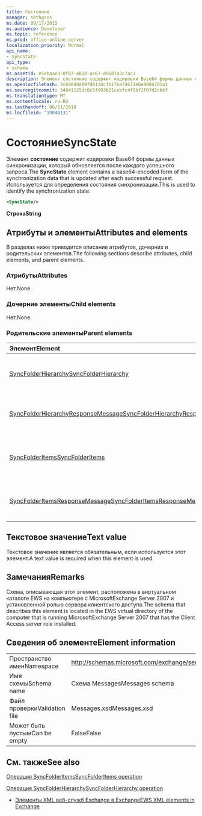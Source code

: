```yaml
---
title: Состояние
manager: sethgros
ms.date: 09/17/2015
ms.audience: Developer
ms.topic: reference
ms.prod: office-online-server
localization_priority: Normal
api_name:
- SyncState
api_type:
- schema
ms.assetid: e5ebaae3-0f07-481d-ac67-d9687a3c7ac3
description: Элемент состояние содержит кодировки Base64 формы данных синхронизации, который обновляется после каждого успешного запроса. Используется для определения состояния синхронизации.
ms.openlocfilehash: 3c600dde09fd813dcfb1f6e74671ebe9004701a1
ms.sourcegitcommit: 34041125dc8c5f993b21cebfc4f8b72f0fd2cb6f
ms.translationtype: MT
ms.contentlocale: ru-RU
ms.lasthandoff: 06/11/2018
ms.locfileid: "19840131"
---
```

# <a name="syncstate"></a><span data-ttu-id="e3913-104">Состояние</span><span class="sxs-lookup"><span data-stu-id="e3913-104">SyncState</span></span>

<span data-ttu-id="e3913-105">Элемент **состояние** содержит кодировки Base64 формы данных синхронизации, который обновляется после каждого успешного запроса.</span><span class="sxs-lookup"><span data-stu-id="e3913-105">The **SyncState** element contains a base64-encoded form of the synchronization data that is updated after each successful request.</span></span> <span data-ttu-id="e3913-106">Используется для определения состояния синхронизации.</span><span class="sxs-lookup"><span data-stu-id="e3913-106">This is used to identify the synchronization state.</span></span> 
  
```xml
<SyncState/>
```

 <span data-ttu-id="e3913-107">**Строка**</span><span class="sxs-lookup"><span data-stu-id="e3913-107">**String**</span></span>
## <a name="attributes-and-elements"></a><span data-ttu-id="e3913-108">Атрибуты и элементы</span><span class="sxs-lookup"><span data-stu-id="e3913-108">Attributes and elements</span></span>

<span data-ttu-id="e3913-109">В разделах ниже приводится описание атрибутов, дочерних и родительских элементов.</span><span class="sxs-lookup"><span data-stu-id="e3913-109">The following sections describe attributes, child elements, and parent elements.</span></span>
  
### <a name="attributes"></a><span data-ttu-id="e3913-110">Атрибуты</span><span class="sxs-lookup"><span data-stu-id="e3913-110">Attributes</span></span>

<span data-ttu-id="e3913-111">Нет.</span><span class="sxs-lookup"><span data-stu-id="e3913-111">None.</span></span>
  
### <a name="child-elements"></a><span data-ttu-id="e3913-112">Дочерние элементы</span><span class="sxs-lookup"><span data-stu-id="e3913-112">Child elements</span></span>

<span data-ttu-id="e3913-113">Нет.</span><span class="sxs-lookup"><span data-stu-id="e3913-113">None.</span></span>
  
### <a name="parent-elements"></a><span data-ttu-id="e3913-114">Родительские элементы</span><span class="sxs-lookup"><span data-stu-id="e3913-114">Parent elements</span></span>

|<span data-ttu-id="e3913-115">**Элемент**</span><span class="sxs-lookup"><span data-stu-id="e3913-115">**Element**</span></span>|<span data-ttu-id="e3913-116">**Описание**</span><span class="sxs-lookup"><span data-stu-id="e3913-116">**Description**</span></span>|
|:-----|:-----|
|[<span data-ttu-id="e3913-117">SyncFolderHierarchy</span><span class="sxs-lookup"><span data-stu-id="e3913-117">SyncFolderHierarchy</span></span>](syncfolderhierarchy.md) <br/> |<span data-ttu-id="e3913-118">Определяет запрос для синхронизации иерархии папок на клиенте.</span><span class="sxs-lookup"><span data-stu-id="e3913-118">Defines a request to synchronize a folder hierarchy on a client.</span></span>  <br/> |
|[<span data-ttu-id="e3913-119">SyncFolderHierarchyResponseMessage</span><span class="sxs-lookup"><span data-stu-id="e3913-119">SyncFolderHierarchyResponseMessage</span></span>](syncfolderhierarchyresponsemessage.md) <br/> |<span data-ttu-id="e3913-120">Содержит состояние и результат запроса SyncFolderHierarchy.</span><span class="sxs-lookup"><span data-stu-id="e3913-120">Contains the status and result of a SyncFolderHierarchy request.</span></span>  <br/> |
|[<span data-ttu-id="e3913-121">SyncFolderItems</span><span class="sxs-lookup"><span data-stu-id="e3913-121">SyncFolderItems</span></span>](syncfolderitems.md) <br/> |<span data-ttu-id="e3913-122">Определяет запрос для синхронизации элементов в папке хранилища Exchange.</span><span class="sxs-lookup"><span data-stu-id="e3913-122">Defines a request to synchronize items in an Exchange store folder.</span></span>  <br/> |
|[<span data-ttu-id="e3913-123">SyncFolderItemsResponseMessage</span><span class="sxs-lookup"><span data-stu-id="e3913-123">SyncFolderItemsResponseMessage</span></span>](syncfolderitemsresponsemessage.md) <br/> |<span data-ttu-id="e3913-124">Содержит состояние и результат запроса SyncFolderItems.</span><span class="sxs-lookup"><span data-stu-id="e3913-124">Contains the status and result of a SyncFolderItems request.</span></span>  <br/> |
   
## <a name="text-value"></a><span data-ttu-id="e3913-125">Текстовое значение</span><span class="sxs-lookup"><span data-stu-id="e3913-125">Text value</span></span>

<span data-ttu-id="e3913-126">Текстовое значение является обязательным, если используется этот элемент.</span><span class="sxs-lookup"><span data-stu-id="e3913-126">A text value is required when this element is used.</span></span>
  
## <a name="remarks"></a><span data-ttu-id="e3913-127">Замечания</span><span class="sxs-lookup"><span data-stu-id="e3913-127">Remarks</span></span>

<span data-ttu-id="e3913-128">Схема, описывающая этот элемент, расположена в виртуальном каталоге EWS на компьютере с MicrosoftExchange Server 2007 и установленной ролью сервера клиентского доступа.</span><span class="sxs-lookup"><span data-stu-id="e3913-128">The schema that describes this element is located in the EWS virtual directory of the computer that is running MicrosoftExchange Server 2007 that has the Client Access server role installed.</span></span>
  
## <a name="element-information"></a><span data-ttu-id="e3913-129">Сведения об элементе</span><span class="sxs-lookup"><span data-stu-id="e3913-129">Element information</span></span>

|||
|:-----|:-----|
|<span data-ttu-id="e3913-130">Пространство имен</span><span class="sxs-lookup"><span data-stu-id="e3913-130">Namespace</span></span>  <br/> |http://schemas.microsoft.com/exchange/services/2006/messages  <br/> |
|<span data-ttu-id="e3913-131">Имя схемы</span><span class="sxs-lookup"><span data-stu-id="e3913-131">Schema name</span></span>  <br/> |<span data-ttu-id="e3913-132">Схема Messages</span><span class="sxs-lookup"><span data-stu-id="e3913-132">Messages schema</span></span>  <br/> |
|<span data-ttu-id="e3913-133">Файл проверки</span><span class="sxs-lookup"><span data-stu-id="e3913-133">Validation file</span></span>  <br/> |<span data-ttu-id="e3913-134">Messages.xsd</span><span class="sxs-lookup"><span data-stu-id="e3913-134">Messages.xsd</span></span>  <br/> |
|<span data-ttu-id="e3913-135">Может быть пустым</span><span class="sxs-lookup"><span data-stu-id="e3913-135">Can be empty</span></span>  <br/> |<span data-ttu-id="e3913-136">False</span><span class="sxs-lookup"><span data-stu-id="e3913-136">False</span></span>  <br/> |
   
## <a name="see-also"></a><span data-ttu-id="e3913-137">См. также</span><span class="sxs-lookup"><span data-stu-id="e3913-137">See also</span></span>



[<span data-ttu-id="e3913-138">Операция SyncFolderItems</span><span class="sxs-lookup"><span data-stu-id="e3913-138">SyncFolderItems operation</span></span>](syncfolderitems-operation.md)
  
[<span data-ttu-id="e3913-139">Операция SyncFolderHierarchy</span><span class="sxs-lookup"><span data-stu-id="e3913-139">SyncFolderHierarchy operation</span></span>](syncfolderhierarchy-operation.md)


- [<span data-ttu-id="e3913-140">Элементы XML веб-служб Exchange в Exchange</span><span class="sxs-lookup"><span data-stu-id="e3913-140">EWS XML elements in Exchange</span></span>](ews-xml-elements-in-exchange.md)

